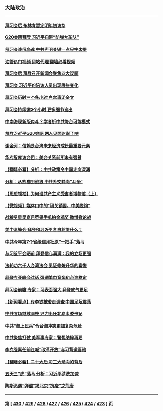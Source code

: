 ### 大陆政治
---
#### [拜习会后 布林肯暂定明年初访华](../../pages/ncid277/n13865785.md?11150445) 
#### [G20会晤拜登 习近平自带“防弹大车队”](../../pages/ncid277/n13865743.md?11150445) 
#### [拜习会谈俄乌战 中共声明关键一点只字未提](../../pages/ncid277/n13865753.md?11150445) 
#### [油管热门视频 网站代理 翻墙必看视频](http://138.2.39.72:81/youtube.html?epic-marker?11150445)
#### [拜习会后 拜登召开新闻会聚焦四大议题](../../pages/ncid277/n13865752.md?11150445) 
#### [拜习会 习近平的陪访人员出现哪些变化](../../pages/ncid277/n13865749.md?11150445) 
#### [拜习会历时三个多小时 白宫声明全文](../../pages/ncid277/n13865750.md?11150445) 
#### [拜习会持续逾3个小时 更多细节流出](../../pages/ncid277/n13865697.md?11150445) 
#### [中南海现新版内斗？学者析中共垮台可能模式](../../pages/ncid277/n13865590.md?11150445) 
#### [拜登习近平G20会晤 两人见面时说了啥](../../pages/ncid277/n13865617.md?11150445) 
#### [谢金河：信赖是台湾未来经济成长最重要元素](../../pages/ncid277/n13865588.md?11150445) 
#### [华府智库访台团：美台关系前所未有强健](../../pages/ncid277/n13865399.md?11150445) 
#### [【翻墙必看】分析：中共政策令中国走向深渊](../../pages/ncid277/n13865287.md?11150445) 
#### [分析：从熊猫到战狼 中共外交转向“斗争”](../../pages/ncid277/n13865181.md?11150445) 
#### [【思想领袖】为何设共产主义受害者博物馆（上）](../../pages/ncid277/n13864792.md?11150445) 
#### [【微视频】媒体口中的“闭关锁国、中美脱钩”](../../pages/ncid277/n13865110.md?11150445) 
#### [战狼男星吴京用苹果手机拍金鸡奖 微博掀论战](../../pages/ncid277/n13865183.md?11150445) 
#### [美中高峰会 拜登和习近平各自将提什么？](../../pages/ncid277/n13865184.md?11150445) 
#### [中共今年第7个省级信用社原“一把手”落马](../../pages/ncid277/n13865185.md?11150445) 
#### [与习近平会晤前 拜登信心满满：我的立场更强](../../pages/ncid277/n13865043.md?11150445) 
#### [法轮功六千人台湾法会 见证修炼升华的喜悦](../../pages/ncid277/n13864832.md?11150445) 
#### [拜登东亚峰会讲话 强调美中竞争和台海稳定](../../pages/ncid277/n13865106.md?11150445) 
#### [拜习会前瞻 专家：习表面强大 拜登底气更足](../../pages/ncid277/n13865041.md?11150445) 
#### [【新闻看点】传李铁被带走调查 中国足坛震荡](../../pages/ncid277/n13865071.md?11150445) 
#### [中共官场继续调整 尹力出任北京市委书记](../../pages/ncid277/n13864988.md?11150445) 
#### [中共“海上民兵”令台海冲突更加复杂危险](../../pages/ncid277/n13864958.md?11150445) 
#### [中共聚焦打仗 美军事专家：警惕纳粹再现](../../pages/ncid277/n13864932.md?11150445) 
#### [李克强离任前连喊“改革开放”与习背道而驰](../../pages/ncid277/n13864870.md?11150445) 
#### [【翻墙必看】二十大后 习三大动向的背后](../../pages/ncid277/n13864894.md?11150445) 
#### [五天三“虎”落马 分析：习近平清洗加速](../../pages/ncid277/n13864535.md?11150445) 
#### [陶斯亮遇“弹窗”揭北京“抗疫”之荒唐](../../pages/ncid277/n13864497.md?11150445) 

---
#### 第 [ [430](./430.md?11150445) / [429](./429.md?11150445) / [428](./428.md?11150445) / [427](./427.md?11150445) / [426](./426.md?11150445) / [425](./425.md?11150445) / [424](./424.md?11150445) / [423](./423.md?11150445) ] 页
